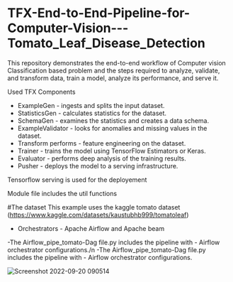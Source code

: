 # TFX-End-to-End-Pipeline-for-Computer-Vision---Tomato_Leaf_Disease_Detection
This repository demonstrates the end-to-end workflow of Computer vision Classification based problem and the steps required to analyze, validate, and transform data, train a model, analyze its performance, and serve it. 

Used TFX Components 
   - ExampleGen - ingests and splits the input dataset.
   - StatisticsGen - calculates statistics for the dataset.
   - SchemaGen - examines the statistics and creates a data schema.
   - ExampleValidator - looks for anomalies and missing values in the dataset.
   - Transform performs - feature engineering on the dataset.
   - Trainer - trains the model using TensorFlow Estimators or Keras.
   - Evaluator - performs deep analysis of the training results.
   - Pusher - deploys the model to a serving infrastructure.
  
Tensorflow serving is used for the deployement   

Module file includes the util functions  
  
#The dataset 
This example uses the kaggle tomato dataset (https://www.kaggle.com/datasets/kaustubhb999/tomatoleaf)
   
 - Orchestrators - Apache Airflow and Apache beam    

-The Airflow_pipe_tomato-Dag file.py includes the pipeline with - Airflow orchestrator configurations./n
-The Airflow_pipe_tomato-Dag file.py includes the pipeline with - Airflow orchestrator configurations.
   
![Screenshot 2022-09-20 090514](https://user-images.githubusercontent.com/47025217/192094415-107d2a75-b2be-4b43-ad71-599dd80b6d5c.jpg)
